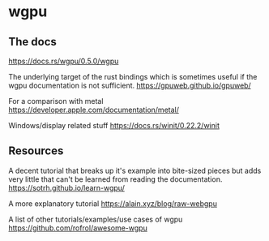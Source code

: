# wgpu

## The docs

<https://docs.rs/wgpu/0.5.0/wgpu>

The underlying target of the rust bindings which is sometimes useful if the wgpu documentation is not sufficient.
<https://gpuweb.github.io/gpuweb/>

For a comparison with metal
<https://developer.apple.com/documentation/metal/>

Windows/display related stuff
<https://docs.rs/winit/0.22.2/winit>

## Resources

A decent tutorial that breaks up it's example into bite-sized pieces but adds very little that can't be learned from reading the documentation.
<https://sotrh.github.io/learn-wgpu/>

A more explanatory tutorial
<https://alain.xyz/blog/raw-webgpu>

A list of other tutorials/examples/use cases of wgpu
<https://github.com/rofrol/awesome-wgpu>